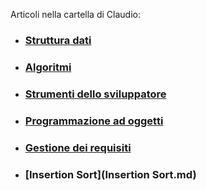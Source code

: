 Articoli nella cartella di Claudio:

* ### [Struttura dati](../Lorenzo/Strutture.md)
* ### [Algoritmi](Algoritmi.md)
* ### [Strumenti dello sviluppatore](Tool.md)
* ### [Programmazione ad oggetti](Oggetti.md### )
* ### [Gestione dei requisiti](Gestione.md)
* ### [Insertion Sort](Insertion Sort.md)
